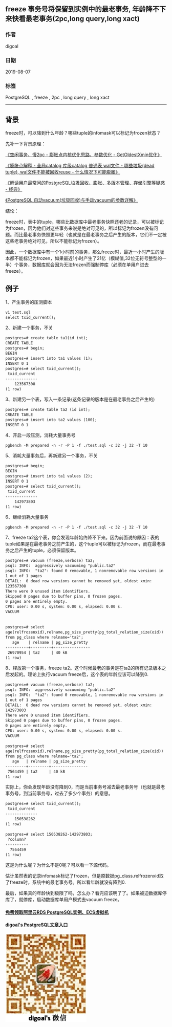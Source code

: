 ## freeze 事务号将保留到实例中的最老事务, 年龄降不下来快看最老事务(2pc,long query,long xact)  
    
### 作者    
digoal    
    
### 日期    
2019-08-07   
    
### 标签    
PostgreSQL , freeze , 2pc , long query , long xact     
    
----    
    
## 背景    
freeze时，可以降到什么年龄？哪些tuple的infomask可以标记为frozen状态？  
  
先补一下背景原理：  
  
[《空闲事务、慢2pc - 膨胀点内核优化思路、参数优化 - GetOldestXmin优化》](../201907/20190720_01.md)    
  
[《膨胀点解释 - 全局catalog,库级catalog,普通表,wal文件 - 哪些垃圾(dead tuple), wal文件不能被回收reuse - 什么情况下可能膨胀》](../201907/20190701_01.md)    
  
[《解读用户最常问的PostgreSQL垃圾回收、膨胀、多版本管理、存储引擎等疑惑 - 经典》](../201906/20190621_01.md)    
  
[《PostgreSQL 自动vacuum(垃圾回收)与手动vacuum的参数详解》](../201906/20190617_01.md)    
  
结论：  
  
freeze时，表中的tuple，哪些比数据库中最老事务快照还老的记录，可以被标记为frozen，因为他们对这些事务来说是绝对可见的，所以标记为frozen没有问题。而比最老事务快照更年轻（也就是在最老事务之后产生的版本，它们不一定被这些老事务绝对可见，所以不能标记为frozen）。  
  
因此，一个数据库中有一个1小时前的事务，那么freeze时，最近一小时产生的版本都不能标记为frozen，如果最近1小时产生了21亿（模糊值,32位无符号整型的一半）个事务，数据库就会因为无法frozen而强制停库（必须在单用户进去freeze）。  
  
## 例子  
  
1、产生事务的压测脚本  
  
```  
vi test.sql  
select txid_current();  
```  
  
2、新建一个事务，不关  
  
```  
postgres=# create table ta1(id int);  
CREATE TABLE  
postgres=# begin;  
BEGIN  
postgres=# insert into ta1 values (1);  
INSERT 0 1  
postgres=# select txid_current();  
 txid_current   
--------------  
    123567308  
(1 row)  
```  
  
3、新建另一个表，写入一条记录(这条记录的版本是在最老事务之后产生的)  
  
```  
postgres=# create table ta2 (id int);  
CREATE TABLE  
postgres=# insert into ta2 values (100);  
INSERT 0 1  
```  
  
4、开启一段压测，消耗大量事务号  
  
```  
pgbench -M prepared -n -r -P 1 -f ./test.sql -c 32 -j 32 -T 10  
```  
  
5、消耗大量事务后，再新建另一个事务，不关  
  
```  
postgres=# begin;  
BEGIN  
postgres=# insert into ta1 values (2);  
INSERT 0 1  
postgres=# select txid_current();  
 txid_current   
--------------  
    142973803  
(1 row)  
```  
  
6、继续消耗大量事务  
  
```  
pgbench -M prepared -n -r -P 1 -f ./test.sql -c 32 -j 32 -T 10  
```  
  
7、freeze ta2这个表，你会发现年龄始终降不下来。因为前面说的原因：表的tuple如果是在最老事务之前产生的，这个tuple可以被标记为frozen，而在最老事务之后产生的tuple，必须保留版本。  
  
```  
postgres=# vacuum (freeze,verbose) ta2;  
psql: INFO:  aggressively vacuuming "public.ta2"  
psql: INFO:  "ta2": found 0 removable, 1 nonremovable row versions in 1 out of 1 pages  
DETAIL:  0 dead row versions cannot be removed yet, oldest xmin: 123567308  
There were 0 unused item identifiers.  
Skipped 0 pages due to buffer pins, 0 frozen pages.  
0 pages are entirely empty.  
CPU: user: 0.00 s, system: 0.00 s, elapsed: 0.00 s.  
VACUUM  
  
  
postgres=# select age(relfrozenxid),relname,pg_size_pretty(pg_total_relation_size(oid)) from pg_class where relname='ta2';  
   age    | relname | pg_size_pretty   
----------+---------+----------------  
 26970954 | ta2     | 40 kB  
(1 row)  
```  
  
8、释放第一个事务，freeze ta2。这个时候最老的事务是在ta2的所有记录版本之后发起的。理论上执行vacuum freeze后，这个表的年龄应该可以降到0.  
  
```  
postgres=# vacuum (freeze,verbose) ta2;  
psql: INFO:  aggressively vacuuming "public.ta2"  
psql: INFO:  "ta2": found 0 removable, 1 nonremovable row versions in 1 out of 1 pages  
DETAIL:  0 dead row versions cannot be removed yet, oldest xmin: 142973803  
There were 0 unused item identifiers.  
Skipped 0 pages due to buffer pins, 0 frozen pages.  
0 pages are entirely empty.  
CPU: user: 0.00 s, system: 0.00 s, elapsed: 0.00 s.  
VACUUM  
  
postgres=# select age(relfrozenxid),relname,pg_size_pretty(pg_total_relation_size(oid)) from pg_class where relname='ta2';  
   age   | relname | pg_size_pretty   
---------+---------+----------------  
 7564459 | ta2     | 40 kB  
(1 row)  
```  
  
实际上，你会发现年龄没有降到0，而是当前事务号减去最老事务号（也就是最老事务号，到当前事务号，过去了多少个事务）的意思。  
  
```  
postgres=# select txid_current();  
 txid_current   
--------------  
    150538262  
(1 row)  
  
postgres=# select 150538262-142973803;  
 ?column?   
----------  
  7564459  
(1 row)  
```  
  
这是为什么呢？为什么不是0呢？可以看一下源代码。  
  
估计虽然表的记录infomask标记了frozen，但是原数据pg_class.relfrozenxid取了freeze时，系统中的最老事务号。所以看年龄就没有降到0.  
  
最后，如果真的年龄快到极限了吗，怎么办？看完应该明了了。如果被迫数据库停库了，就停库，启动数据库单用户模式去vacuum freeze。         
    
  
  
  
  
  
  
  
  
  
#### [免费领取阿里云RDS PostgreSQL实例、ECS虚拟机](https://free.aliyun.com/ "57258f76c37864c6e6d23383d05714ea")
  
  
#### [digoal's PostgreSQL文章入口](https://github.com/digoal/blog/blob/master/README.md "22709685feb7cab07d30f30387f0a9ae")
  
  
![digoal's weixin](../pic/digoal_weixin.jpg "f7ad92eeba24523fd47a6e1a0e691b59")
  
  
  
  
  
  
  
